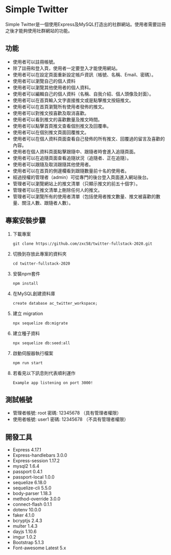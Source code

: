 # Simple Twitter
Simple Twitter是一個使用Express及MySQL打造出的社群網站。使用者需要註冊之後才能夠使用社群網站的功能。


## 功能
* 使用者可以註冊帳號。
* 除了註冊和登入頁，使用者一定要登入才能使用網站。
* 使用者可以在設定頁面重新設定帳戶資訊（帳號、名稱、Email、密碼）。
* 使用者可以瀏覽自己的個人資料
* 使用者可以瀏覽其他使用者的個人資料。
* 使用者可以編輯自己的個人資料（名稱、自我介紹、個人頭像及封面）。
* 使用者可以在首頁輸入文字直接推文或是點擊推文按鈕推文。
* 使用者可以在首頁瀏覽所有使用者發佈的推文。
* 使用者可以對推文按喜歡及取消喜歡。
* 使用者可以看到推文的喜歡數量及推文時間。
* 使用者可以點擊首頁推文查看個別推文及回覆串。
* 使用者可以在個別推文頁面回覆推文。
* 使用者可以在個人資料頁面查看自己發佈的所有推文、回覆過的留言及喜歡的內容。
* 使用者在個人資料頁面點擊跟隨中、跟隨者時會進入追隨頁面。
* 使用者可以在追隨頁面查看追隨狀況（追隨者、正在追隨）。
* 使用者可以跟隨及取消跟隨其他使用者。
* 使用者可以在首頁的側邊欄看到跟隨數量前十名的使用者。
* 經過授權的管理者（admin）可從專門的後台登入頁面進入網站後台。
* 管理者可以瀏覽網站上的推文清單（只顯示推文的前五十個字）。
* 管理者可以在推文清單上刪除任何人的推文。
* 管理者可以瀏覽所有的使用者清單（包括使用者推文數量、推文被喜歡的數量、關注人數、跟隨者人數）。

## 專案安裝步驟
1. 下載專案
    ```
    git clone https://github.com/zxc58/twitter-fullstack-2020.git
    ```

2. 切換到存放此專案的資料夾
    ```
    cd twitter-fullstack-2020
    ```

3. 安裝npm套件
    ```
    npm install
    ```

4. 在MySQL創建資料庫
    ```
    create database ac_twitter_workspace;
    ```

5. 建立 migration
    ```
    npx sequelize db:migrate
    ```

6. 建立種子資料
    ```
    npx sequelize db:seed:all
    ```

7. 啟動伺服器執行檔案
    ```
    npm run start
    ```

8. 若看見以下訊息則代表順利運作
    ```
    Example app listening on port 3000!
    ```

## 測試帳號
* 管理者帳號: root    密碼: 12345678    （具有管理者權限）
* 使用者帳號: user1   密碼: 12345678    （不具有管理者權限）


## 開發工具

* Express 4.17.1
* Express-handlebars 3.0.0
* Express-session 1.17.2
* mysql2 1.6.4
* passport 0.4.1
* passport-local 1.0.0
* sequelize 6.18.0
* sequelize-cli 5.5.0
* body-parser 1.18.3
* method-override 3.0.0
* connect-flash 0.1.1
* dotenv 10.0.0
* faker 4.1.0
* bcryptjs 2.4.3
* multer 1.4.3
* dayjs 1.10.6
* imgur 1.0.2
* Bootstrap 5.1.3
* Font-awesome Latest 5.x
